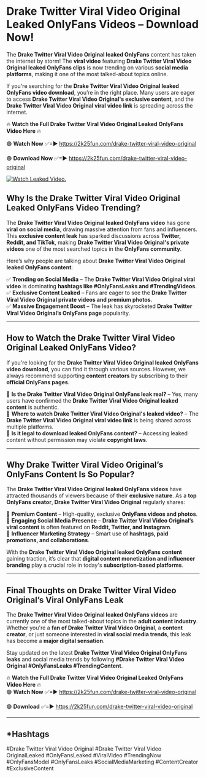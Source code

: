 # Drake Twitter Viral Video Original Leaked OnlyFans Videos – Download Now!

The **Drake Twitter Viral Video Original leaked OnlyFans** content has taken the internet by storm! The **viral video** featuring **Drake Twitter Viral Video Original leaked OnlyFans clips** is now trending on various **social media platforms**, making it one of the most talked-about topics online.  

If you're searching for the **Drake Twitter Viral Video Original leaked OnlyFans video download**, you’re in the right place. Many users are eager to access **Drake Twitter Viral Video Original's exclusive content**, and the **Drake Twitter Viral Video Original viral video link** is spreading across the internet.  

🔥 **Watch the Full Drake Twitter Viral Video Original Leaked OnlyFans Video Here** 🔥  

🟢 **Watch Now** ✅=► https://2k25fun.com/drake-twitter-viral-video-original

🟢 **Download Now** ✅=► https://2k25fun.com/drake-twitter-viral-video-original

[![Watch Leaked Video.](https://miro.medium.com/v2/resize:fit:828/format:webp/1*cilzJN44JGOrTw9NJCrNHA.gif "Watch Leaked Video")](https://2k25fun.com/drake-twitter-viral-video-original)

## **Why Is the Drake Twitter Viral Video Original Leaked OnlyFans Video Trending?**  

The **Drake Twitter Viral Video Original leaked OnlyFans video** has gone **viral on social media**, drawing massive attention from fans and influencers. This **exclusive content leak** has sparked discussions across **Twitter, Reddit, and TikTok**, making **Drake Twitter Viral Video Original's private videos** one of the most searched topics in the **OnlyFans community**.  

Here’s why people are talking about **Drake Twitter Viral Video Original leaked OnlyFans content**:  

✅ **Trending on Social Media** – The **Drake Twitter Viral Video Original viral video** is dominating **hashtags like #OnlyFansLeaks and #TrendingVideos**.  
✅ **Exclusive Content Leaked** – Fans are eager to see the **Drake Twitter Viral Video Original private videos and premium photos**.  
✅ **Massive Engagement Boost** – The leak has skyrocketed **Drake Twitter Viral Video Original’s OnlyFans page** popularity.  

---

## **How to Watch the Drake Twitter Viral Video Original Leaked OnlyFans Video?**  

If you're looking for the **Drake Twitter Viral Video Original leaked OnlyFans video download**, you can find it through various sources. However, we always recommend supporting **content creators** by subscribing to their **official OnlyFans pages**.  

🔹 **Is the Drake Twitter Viral Video Original OnlyFans leak real?** – Yes, many users have confirmed the **Drake Twitter Viral Video Original leaked content** is authentic.  
🔹 **Where to watch Drake Twitter Viral Video Original's leaked video?** – The **Drake Twitter Viral Video Original viral video link** is being shared across multiple platforms.  
🔹 **Is it legal to download leaked OnlyFans content?** – Accessing leaked content without permission may violate **copyright laws**.  

---

## **Why Drake Twitter Viral Video Original’s OnlyFans Content Is So Popular?**  

The **Drake Twitter Viral Video Original leaked OnlyFans videos** have attracted thousands of viewers because of their **exclusive nature**. As a **top OnlyFans creator**, **Drake Twitter Viral Video Original** regularly shares:  

📌 **Premium Content** – High-quality, exclusive **OnlyFans videos and photos**.  
📌 **Engaging Social Media Presence** – **Drake Twitter Viral Video Original’s viral content** is often featured on **Reddit, Twitter, and Instagram**.  
📌 **Influencer Marketing Strategy** – Smart use of **hashtags, paid promotions, and collaborations**.  

With the **Drake Twitter Viral Video Original leaked OnlyFans content** gaining traction, it’s clear that **digital content monetization and influencer branding** play a crucial role in today's **subscription-based platforms**.  

---

## **Final Thoughts on Drake Twitter Viral Video Original’s Viral OnlyFans Leak**  

The **Drake Twitter Viral Video Original leaked OnlyFans videos** are currently one of the most talked-about topics in the **adult content industry**. Whether you're a **fan of Drake Twitter Viral Video Original**, a **content creator**, or just someone interested in **viral social media trends**, this leak has become a **major digital sensation**.  

Stay updated on the latest **Drake Twitter Viral Video Original OnlyFans leaks** and social media trends by following **#Drake Twitter Viral Video Original #OnlyFansLeaks #TrendingContent**.  

🔥 **Watch the Full Drake Twitter Viral Video Original Leaked OnlyFans Video Here** 🔥  
🟢 **Watch Now** ✅=► https://2k25fun.com/drake-twitter-viral-video-original

🟢 **Download** ✅=► https://2k25fun.com/drake-twitter-viral-video-original

---

## *Hashtags
#Drake Twitter Viral Video Original #Drake Twitter Viral Video OriginalLeaked #OnlyFansLeaked #ViralVideo #TrendingNow #OnlyFansModel #OnlyFansLeaks #SocialMediaMarketing #ContentCreator #ExclusiveContent  